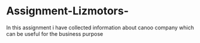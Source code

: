 # Assignment-Lizmotors-
In this assignment i have collected information about canoo company which can be useful for the business purpose
